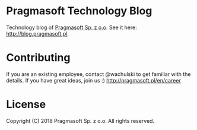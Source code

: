 # Pragmasoft Technology Blog

Technology blog of [Pragmasoft Sp. z o.o](http://pragmasoft.pl/en). See it here: http://blog.pragmasoft.pl.

# Contributing

If you are an existing employee, contact @wachulski to get familiar with the details. If you have great ideas, join us :) http://pragmasoft.pl/en/career

# License

Copyright (C) 2018 Pragmasoft Sp. z o.o. All rights reserved.
